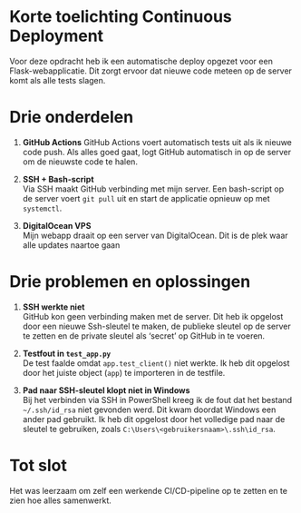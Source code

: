 # Korte toelichting Continuous Deployment

Voor deze opdracht heb ik een automatische deploy opgezet voor een Flask-webapplicatie. Dit zorgt ervoor dat nieuwe code meteen op de server komt als alle tests slagen.

# Drie onderdelen

1. **GitHub Actions**
   GitHub Actions voert automatisch tests uit als ik nieuwe code push. Als alles goed gaat, logt GitHub automatisch in op de server om de nieuwste code te halen.

2. **SSH + Bash-script**  
   Via SSH maakt GitHub verbinding met mijn server. Een bash-script op de server voert `git pull` uit en start de applicatie opnieuw op met `systemctl`.

3. **DigitalOcean VPS**  
   Mijn webapp draait op een server van DigitalOcean. Dit is de plek waar alle updates naartoe gaan

# Drie problemen en oplossingen

1. **SSH werkte niet**  
   GitHub kon geen verbinding maken met de server. Dit heb ik opgelost door een nieuwe Ssh-sleutel te maken, de publieke sleutel op de server te zetten en de private sleutel als ‘secret’ op GitHub in te voeren.

2. **Testfout in `test_app.py`**  
   De test faalde omdat `app.test_client()` niet werkte. Ik heb dit opgelost door het juiste object (`app`) te importeren in de testfile.

3. **Pad naar SSH-sleutel klopt niet in Windows**  
   Bij het verbinden via SSH in PowerShell kreeg ik de fout dat het bestand `~/.ssh/id_rsa` niet gevonden werd. Dit kwam doordat Windows een ander pad gebruikt. Ik heb dit opgelost door het volledige pad naar de sleutel te gebruiken, zoals `C:\Users\<gebruikersnaam>\.ssh\id_rsa`.

# Tot slot

Het was leerzaam om zelf een werkende CI/CD-pipeline op te zetten en te zien hoe alles samenwerkt.


